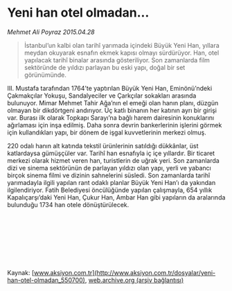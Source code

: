 # Yeni han otel olmadan...

*Mehmet Ali Poyraz 2015.04.28*

<div class="pNewsDetailMainContent" itemprop="articleBody">
 <blockquote>
  <p>
   İstanbul’un kalbi olan tarihî yarımada içindeki Büyük Yeni Han, yıllara meydan okuyarak esnafın ekmek kapısı olmayı sürdürüyor. Han, otel yapılacak tarihî binalar arasında gösteriliyor. Son zamanlarda film sektöründe de yıldızı parlayan bu eski yapı, doğal bir set görünümünde.
  </p>
 </blockquote>
 <p>
  III. Mustafa tarafından 1764’te yaptırılan Büyük Yeni Han, Eminönü’ndeki Çakmakçılar Yokuşu, Sandalyeciler ve Çarkçılar sokakları arasında bulunuyor. Mimar Mehmet Tahir Ağa’nın el emeği olan hanın planı, düzgün olmayan bir dikdörtgeni andırıyor. Üç katlı binanın her katının ayrı bir girişi var. Burası ilk olarak Topkapı Sarayı’na bağlı harem dairesinin konuklarını ağırlaması için inşa edilmiş. Daha sonra devrin bankerlerinin işlerini görmek için kullandıkları yapı, bir dönem de işgal kuvvetlerinin merkezi olmuş.
 </p>
 <p>
  220 odalı hanın alt katında tekstil ürünlerinin satıldığı dükkânlar, üst katlardaysa gümüşçüler var. Tarihî han esnafıyla iç içe yıllardır. Bir ticaret merkezi olarak hizmet veren han, turistlerin de uğrak yeri. Son zamanlarda dizi ve sinema sektörünün de parlayan yıldızı olan yapı, yerli ve yabancı birçok sinema filmi ve dizinin sahnelerini süsledi. Son zamanlarda tarihî yarımadayla ilgili yapılan rant odaklı planlar Büyük Yeni Han’ı da yakından ilgilendiriyor. Fatih Belediyesi öncülüğünde yapılan çalışmayla, 654 yıllık Kapalıçarşı’daki Yeni Han, Çukur Han, Ambar Han gibi yapıların da aralarında bulunduğu 1734 han otele dönüştürülecek.
 </p>
 <p>
  <img alt="" src="http://web.archive.org/web/20150715035215im_/http://medya.aksiyon.com.tr//aksiyon/2015/04/28/567950.jpg "/>
 </p>
 <p>
  <img alt="" src="http://web.archive.org/web/20150715035215im_/http://medya.aksiyon.com.tr//aksiyon/2015/04/28/567951.jpg"/>
 </p>
 <p>
  <img alt="" src="http://web.archive.org/web/20150715035215im_/http://medya.aksiyon.com.tr//aksiyon/2015/04/28/567952.jpg "/>
 </p>
 <p>
  <img alt="" src="http://web.archive.org/web/20150715035215im_/http://medya.aksiyon.com.tr//aksiyon/2015/04/28/567953.jpg "/>
 </p>
 <p>
  <img alt="" src="http://web.archive.org/web/20150715035215im_/http://medya.aksiyon.com.tr//aksiyon/2015/04/28/567954.jpg "/>
 </p>
 <p>
  <img alt="" src="http://web.archive.org/web/20150715035215im_/http://medya.aksiyon.com.tr//aksiyon/2015/04/28/567955.jpg "/>
 </p>
 <p>
  <img alt="" src="http://web.archive.org/web/20150715035215im_/http://medya.aksiyon.com.tr//aksiyon/2015/04/28/567956.jpg "/>
 </p>
 <p>
  <img alt="" src="http://web.archive.org/web/20150715035215im_/http://medya.aksiyon.com.tr//aksiyon/2015/04/28/567957.jpg "/>
 </p>
 <p>
  <img alt="" src="http://web.archive.org/web/20150715035215im_/http://medya.aksiyon.com.tr//aksiyon/2015/04/28/567958.jpg "/>
 </p>
</div>


Kaynak: [www.aksiyon.com.tr](http://www.aksiyon.com.tr/dosyalar/yeni-han-otel-olmadan_550700), [web.archive.org (arşiv bağlantısı)](http://web.archive.org/web/20150715035215/http://www.aksiyon.com.tr/dosyalar/yeni-han-otel-olmadan_550700)
